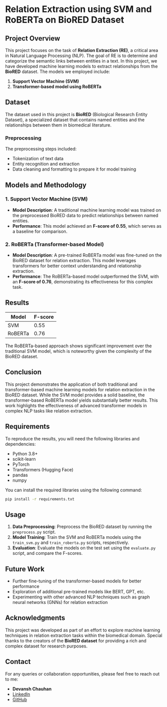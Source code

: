 # Relation Extraction using SVM and RoBERTa on BioRED Dataset

## Project Overview

This project focuses on the task of **Relation Extraction (RE)**, a critical area in Natural Language Processing (NLP). The goal of RE is to determine and categorize the semantic links between entities in a text. In this project, we have developed machine learning models to extract relationships from the **BioRED** dataset. The models we employed include:

1. **Support Vector Machine (SVM)**
2. **Transformer-based model using RoBERTa**

## Dataset

The dataset used in this project is **BioRED** (Biological Research Entity Dataset), a specialized dataset that contains named entities and the relationships between them in biomedical literature.

### Preprocessing

The preprocessing steps included:

- Tokenization of text data
- Entity recognition and extraction
- Data cleaning and formatting to prepare it for model training

## Models and Methodology

### 1. **Support Vector Machine (SVM)**
   - **Model Description**: A traditional machine learning model was trained on the preprocessed BioRED data to predict relationships between named entities.
   - **Performance**: This model achieved an **F-score of 0.55**, which serves as a baseline for comparison.

### 2. **RoBERTa (Transformer-based Model)**
   - **Model Description**: A pre-trained RoBERTa model was fine-tuned on the BioRED dataset for relation extraction. This model leverages transformers for better context understanding and relationship extraction.
   - **Performance**: The RoBERTa-based model outperformed the SVM, with an **F-score of 0.76**, demonstrating its effectiveness for this complex task.

## Results

| Model      | F-score |
|------------|---------|
| SVM        | 0.55    |
| RoBERTa    | 0.76    |

The RoBERTa-based approach shows significant improvement over the traditional SVM model, which is noteworthy given the complexity of the BioRED dataset.

## Conclusion

This project demonstrates the application of both traditional and transformer-based machine learning models for relation extraction in the BioRED dataset. While the SVM model provides a solid baseline, the transformer-based RoBERTa model yields substantially better results. This work highlights the effectiveness of advanced transformer models in complex NLP tasks like relation extraction.

## Requirements

To reproduce the results, you will need the following libraries and dependencies:

- Python 3.8+
- scikit-learn
- PyTorch
- Transformers (Hugging Face)
- pandas
- numpy

You can install the required libraries using the following command:

```bash
pip install -r requirements.txt
```

## Usage

1. **Data Preprocessing**: Preprocess the BioRED dataset by running the `preprocess.py` script.
2. **Model Training**: Train the SVM and RoBERTa models using the `train_svm.py` and `train_roberta.py` scripts, respectively.
3. **Evaluation**: Evaluate the models on the test set using the `evaluate.py` script, and compare the F-scores.

## Future Work

- Further fine-tuning of the transformer-based models for better performance
- Exploration of additional pre-trained models like BERT, GPT, etc.
- Experimenting with other advanced NLP techniques such as graph neural networks (GNNs) for relation extraction

## Acknowledgments

This project was developed as part of an effort to explore machine learning techniques in relation extraction tasks within the biomedical domain. Special thanks to the creators of the **BioRED dataset** for providing a rich and complex dataset for research purposes.

## Contact

For any queries or collaboration opportunities, please feel free to reach out to me:

- **Devansh Chauhan**
- [LinkedIn](https://www.linkedin.com/in/devansh-chauhan-773901171/)
- [GitHub](https://github.com/DevanshChauhan)

